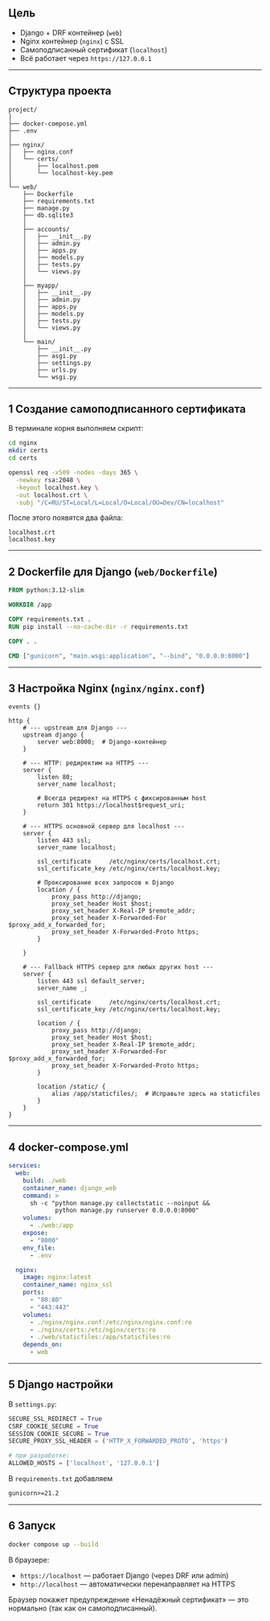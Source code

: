 ## Цель

* Django + DRF контейнер (`web`)
* Nginx контейнер (`nginx`) с SSL
* Самоподписанный сертификат (`localhost`)
* Всё работает через `https://127.0.0.1`

---

## Структура проекта

```
project/
│
├── docker-compose.yml
├── .env
│
├── nginx/
│   ├── nginx.conf
│   └── certs/
│       ├── localhost.pem
│       └── localhost-key.pem
│
└── web/
    ├── Dockerfile
    ├── requirements.txt
    ├── manage.py
    ├── db.sqlite3
    │
    ├── accounts/
    │   ├── __init__.py
    │   ├── admin.py
    │   ├── apps.py
    │   ├── models.py
    │   ├── tests.py
    │   └── views.py
    │
    ├── myapp/
    │   ├── __init__.py
    │   ├── admin.py
    │   ├── apps.py
    │   ├── models.py
    │   ├── tests.py
    │   └── views.py
    │
    └── main/
        ├── __init__.py
        ├── asgi.py
        ├── settings.py
        ├── urls.py
        └── wsgi.py

```

---

## 1 Создание самоподписанного сертификата

В терминале корня выполняем скрипт:

```bash
cd nginx
mkdir certs
cd certs

openssl req -x509 -nodes -days 365 \
  -newkey rsa:2048 \
  -keyout localhost.key \
  -out localhost.crt \
  -subj "/C=RU/ST=Local/L=Local/O=Local/OU=Dev/CN=localhost"
```

После этого появятся два файла:

```
localhost.crt
localhost.key
```

---

## 2 Dockerfile для Django (`web/Dockerfile`)

```dockerfile
FROM python:3.12-slim

WORKDIR /app

COPY requirements.txt .
RUN pip install --no-cache-dir -r requirements.txt

COPY . .

CMD ["gunicorn", "main.wsgi:application", "--bind", "0.0.0.0:8000"]
```


---

## 3 Настройка Nginx (`nginx/nginx.conf`)

```nginx
events {}

http {
    # --- upstream для Django ---
    upstream django {
        server web:8000;  # Django-контейнер
    }

    # --- HTTP: редиректим на HTTPS ---
    server {
        listen 80;
        server_name localhost;

        # Всегда редирект на HTTPS с фиксированным host
        return 301 https://localhost$request_uri;
    }

    # --- HTTPS основной сервер для localhost ---
    server {
        listen 443 ssl;
        server_name localhost;

        ssl_certificate     /etc/nginx/certs/localhost.crt;
        ssl_certificate_key /etc/nginx/certs/localhost.key;

        # Проксирование всех запросов к Django
        location / {
            proxy_pass http://django;
            proxy_set_header Host $host;
            proxy_set_header X-Real-IP $remote_addr;
            proxy_set_header X-Forwarded-For $proxy_add_x_forwarded_for;
            proxy_set_header X-Forwarded-Proto https;
        }

    }

    # --- Fallback HTTPS сервер для любых других host ---
    server {
        listen 443 ssl default_server;
        server_name _;

        ssl_certificate     /etc/nginx/certs/localhost.crt;
        ssl_certificate_key /etc/nginx/certs/localhost.key;

        location / {
            proxy_pass http://django;
            proxy_set_header Host $host;
            proxy_set_header X-Real-IP $remote_addr;
            proxy_set_header X-Forwarded-For $proxy_add_x_forwarded_for;
            proxy_set_header X-Forwarded-Proto https;
        }

        location /static/ {
            alias /app/staticfiles/;  # Исправьте здесь на staticfiles
        }
    }
}
```

---

## 4 docker-compose.yml

```yaml
services:
  web:
    build: ./web
    container_name: django_web
    command: >
      sh -c "python manage.py collectstatic --noinput &&
             python manage.py runserver 0.0.0.0:8000"
    volumes:
      - ./web:/app
    expose:
      - "8000"
    env_file:
      - .env

  nginx:
    image: nginx:latest
    container_name: nginx_ssl
    ports:
      - "80:80"
      - "443:443"
    volumes:
      - ./nginx/nginx.conf:/etc/nginx/nginx.conf:ro
      - ./nginx/certs:/etc/nginx/certs:ro
      - ./web/staticfiles:/app/staticfiles:ro
    depends_on:
      - web
```

---

## 5 Django настройки

В `settings.py`:

```python
SECURE_SSL_REDIRECT = True
CSRF_COOKIE_SECURE = True
SESSION_COOKIE_SECURE = True
SECURE_PROXY_SSL_HEADER = ('HTTP_X_FORWARDED_PROTO', 'https')

# при разработке:
ALLOWED_HOSTS = ['localhost', '127.0.0.1']
```
В `requirements.txt` добавляем

```txt
gunicorn>=21.2
```
---

## 6 Запуск

```bash
docker compose up --build
```

В браузере:

* `https://localhost` — работает Django (через DRF или admin)
* `http://localhost` — автоматически перенаправляет на HTTPS


Браузер покажет предупреждение «Ненадёжный сертификат» — это нормально (так как он самоподписанный).

